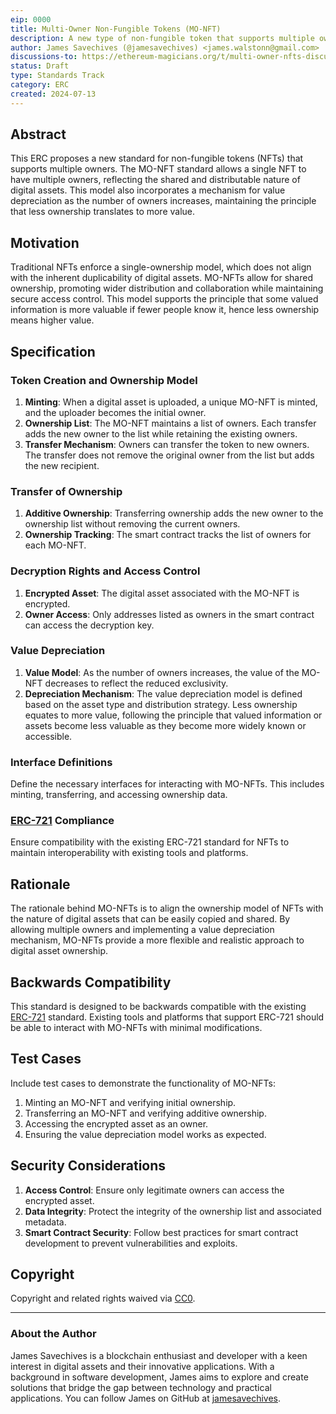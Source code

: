 ```yaml
---
eip: 0000
title: Multi-Owner Non-Fungible Tokens (MO-NFT)
description: A new type of non-fungible token that supports multiple owners, allowing shared ownership and transferability among users.
author: James Savechives (@jamesavechives) <james.walstonn@gmail.com>
discussions-to: https://ethereum-magicians.org/t/multi-owner-nfts-discussion-thread/12345
status: Draft
type: Standards Track
category: ERC
created: 2024-07-13
---
```


## Abstract
This ERC proposes a new standard for non-fungible tokens (NFTs) that supports multiple owners. The MO-NFT standard allows a single NFT to have multiple owners, reflecting the shared and distributable nature of digital assets. This model also incorporates a mechanism for value depreciation as the number of owners increases, maintaining the principle that less ownership translates to more value.

## Motivation
Traditional NFTs enforce a single-ownership model, which does not align with the inherent duplicability of digital assets. MO-NFTs allow for shared ownership, promoting wider distribution and collaboration while maintaining secure access control. This model supports the principle that some valued information is more valuable if fewer people know it, hence less ownership means higher value.

## Specification

### Token Creation and Ownership Model
1. **Minting**: When a digital asset is uploaded, a unique MO-NFT is minted, and the uploader becomes the initial owner.
2. **Ownership List**: The MO-NFT maintains a list of owners. Each transfer adds the new owner to the list while retaining the existing owners.
3. **Transfer Mechanism**: Owners can transfer the token to new owners. The transfer does not remove the original owner from the list but adds the new recipient.

### Transfer of Ownership
1. **Additive Ownership**: Transferring ownership adds the new owner to the ownership list without removing the current owners.
2. **Ownership Tracking**: The smart contract tracks the list of owners for each MO-NFT.

### Decryption Rights and Access Control
1. **Encrypted Asset**: The digital asset associated with the MO-NFT is encrypted.
2. **Owner Access**: Only addresses listed as owners in the smart contract can access the decryption key.

### Value Depreciation
1. **Value Model**: As the number of owners increases, the value of the MO-NFT decreases to reflect the reduced exclusivity.
2. **Depreciation Mechanism**: The value depreciation model is defined based on the asset type and distribution strategy. Less ownership equates to more value, following the principle that valued information or assets become less valuable as they become more widely known or accessible.

### Interface Definitions
Define the necessary interfaces for interacting with MO-NFTs. This includes minting, transferring, and accessing ownership data.

### [ERC-721](./erc-721.md) Compliance
Ensure compatibility with the existing ERC-721 standard for NFTs to maintain interoperability with existing tools and platforms.

## Rationale
The rationale behind MO-NFTs is to align the ownership model of NFTs with the nature of digital assets that can be easily copied and shared. By allowing multiple owners and implementing a value depreciation mechanism, MO-NFTs provide a more flexible and realistic approach to digital asset ownership.

## Backwards Compatibility
This standard is designed to be backwards compatible with the existing [ERC-721](./erc-721.md) standard. Existing tools and platforms that support ERC-721 should be able to interact with MO-NFTs with minimal modifications.

## Test Cases
Include test cases to demonstrate the functionality of MO-NFTs:
1. Minting an MO-NFT and verifying initial ownership.
2. Transferring an MO-NFT and verifying additive ownership.
3. Accessing the encrypted asset as an owner.
4. Ensuring the value depreciation model works as expected.

## Security Considerations
1. **Access Control**: Ensure only legitimate owners can access the encrypted asset.
2. **Data Integrity**: Protect the integrity of the ownership list and associated metadata.
3. **Smart Contract Security**: Follow best practices for smart contract development to prevent vulnerabilities and exploits.

## Copyright
Copyright and related rights waived via [CC0](./LICENSE.md).

---

### About the Author
James Savechives is a blockchain enthusiast and developer with a keen interest in digital assets and their innovative applications. With a background in software development, James aims to explore and create solutions that bridge the gap between technology and practical applications. You can follow James on GitHub at [jamesavechives](https://github.com/jamesavechives).

